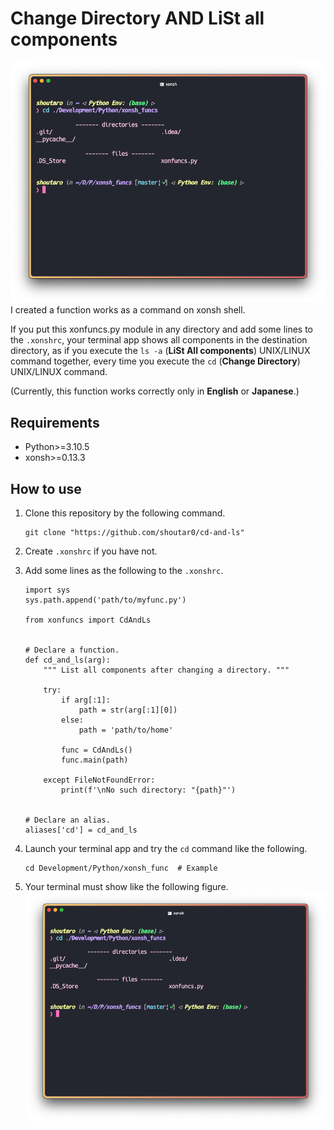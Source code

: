 # Change Directory AND LiSt all components
![demo](./imgs/demo.png)
I created a function works as a command on xonsh shell.  

If you put this xonfuncs.py module in any directory and add some lines to the `.xonshrc`, your terminal app shows all components in the destination directory, as if you execute the `ls -a` (**LiSt All components**) UNIX/LINUX command together, every time you execute the `cd` (**Change Directory**) UNIX/LINUX command. 

(Currently, this function works correctly only in **English** or **Japanese**.)

## Requirements
- Python>=3.10.5
- xonsh>=0.13.3

## How to use
1.  Clone this repository by the following command.

	```
	git clone "https://github.com/shoutar0/cd-and-ls"
	```

2. Create `.xonshrc` if you have not.
3. Add some lines as the following to the `.xonshrc`.

	```.xonshrc
	import sys
	sys.path.append('path/to/myfunc.py')
	
	from xonfuncs import CdAndLs
	
	
	# Declare a function.
	def cd_and_ls(arg):
	    """ List all components after changing a directory. """
	    
	    try:
            if arg[:1]:
                path = str(arg[:1][0])
            else:
                path = 'path/to/home'

            func = CdAndLs()
            func.main(path)

        except FileNotFoundError:
            print(f'\nNo such directory: "{path}"')
	
	
	# Declare an alias.
	aliases['cd'] = cd_and_ls
	```

4. Launch your terminal app and try the `cd` command like the following. 

	```
	cd Development/Python/xonsh_func  # Example
	```
	
5. Your terminal must show like the following figure.
![demo](./imgs/demo.png)
